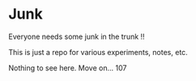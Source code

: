 # Junk

Everyone needs some junk in the trunk !!

This is just a repo for various experiments, notes, etc. 

Nothing to see here. Move on... 107
